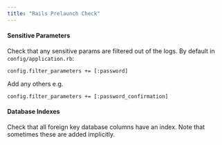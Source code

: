 ```yaml
---
title: "Rails Prelaunch Check"
---
```


#### Sensitive Parameters

Check that any sensitive params are filtered out of the logs. By default in `config/application.rb`:

```
config.filter_parameters += [:password]
```

Add any others e.g.

```
config.filter_parameters += [:password_confirmation]
```

#### Database Indexes

Check that all foreign key database columns have an index. Note that sometimes these are added implicitly.

